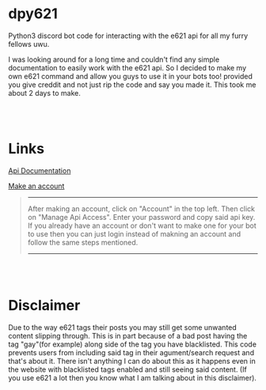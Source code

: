 # dpy621
Python3 discord bot code for interacting with the e621 api for all my furry fellows uwu.


I was looking around for a long time and couldn't find any simple documentation to easily work with the e621 api. So I decided to make my own e621 command and allow you guys to use it in your bots too! provided you give creddit and not just rip the code and say you made it. This took me about 2 days to make.

<br />
<br />

# Links
[Api Documentation](https://e621.net/help/api)

[Make an account](https://e621.net/users/new)
> __ __
> After making an account, click on "Account" in the top left. Then click on "Manage Api Access". Enter your password and copy said api key. If you already have an account or don't want to make one for your bot to use then you can just login instead of makning an account and follow the same steps mentioned.
> __ __

<br />
<br />

# Disclaimer
Due to the way e621 tags their posts you may still get some unwanted content slipping through. This is in part because of a bad post having the tag "gay"(for example) along side of the tag you have blacklisted. This code prevents users from including said tag in their agument/search request and that's about it. There isn't anything I can do about this as it happens even in the website with blacklisted tags enabled and still seeing said content. (If you use e621 a lot then you know what I am talking about in this disclaimer).
